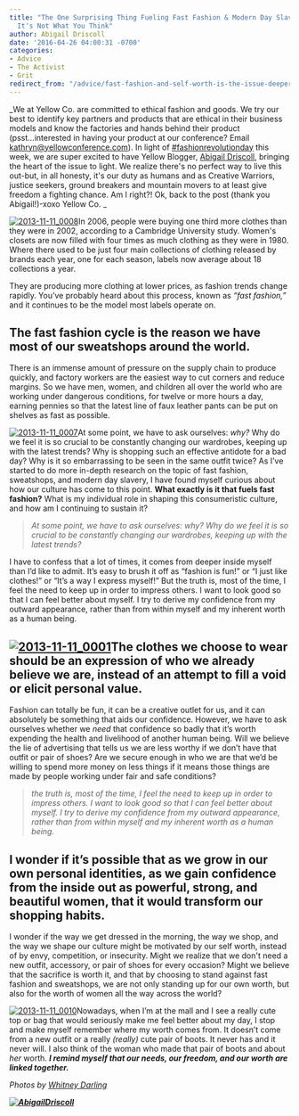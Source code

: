 ```yaml
---
title: "The One Surprising Thing Fueling Fast Fashion & Modern Day Slavery. Hint:
  It's Not What You Think"
author: Abigail Driscoll
date: '2016-04-26 04:00:31 -0700'
categories:
- Advice
- The Activist
- Grit
redirect_from: "/advice/fast-fashion-and-self-worth-is-the-issue-deeper-than-just-wanting-cheap-clothes/"
---
```


_We at Yellow Co. are committed to ethical fashion and goods. We try our best to identify key
partners and products that are ethical in their business models and know the factories and hands
behind their product (psst...interested in having your product at our conference? Email
kathryn@yellowconference.com). In light of [#fashionrevolutionday](http://fashionrevolution.org/)
this week, we are super excited to have Yellow Blogger,
[Abigail Driscoll](http://abigailrdriscoll.com/), bringing the heart of the issue to light. We
realize there's no perfect way to live this out-but, in all honesty, it's our duty as humans and as
Creative Warriors, justice seekers, ground breakers and mountain movers to at least give freedom a
fighting chance. Am I right?! Ok, back to the post (thank you Abigail!)-xoxo Yellow Co. _

[![2013-11-11_0008](https://yellow-blog-images.imgix.net/2016/04/2013-11-11_0008.jpg)](https://yellow-blog-images.imgix.net/2016/04/2013-11-11_0008.jpg)In
2006, people were buying one third more clothes than they were in 2002, according to a Cambridge
University study. Women's closets are now filled with four times as much clothing as they were in
1980\. Where there used to be just four main collections of clothing released by brands each year,
one for each season, labels now average about 18 collections a year.

They are producing more clothing at lower prices, as fashion trends change rapidly. You’ve probably
heard about this process, known as _“fast fashion,”_ and it continues to be the model most labels
operate on.

## The fast fashion cycle is the reason we have most of our sweatshops around the world.

There is an immense amount of pressure on the supply chain to produce quickly, and factory workers
are the easiest way to cut corners and reduce margins. So we have men, women, and children all over
the world who are working under dangerous conditions, for twelve or more hours a day, earning
pennies so that the latest line of faux leather pants can be put on shelves as fast as possible.

[![2013-11-11_0007](https://yellow-blog-images.imgix.net/2016/04/2013-11-11_0007.jpg)](https://yellow-blog-images.imgix.net/2016/04/2013-11-11_0007.jpg)At
some point, we have to ask ourselves: _why?_ Why do we feel it is so crucial to be constantly
changing our wardrobes, keeping up with the latest trends? Why is shopping such an effective
antidote for a bad day? Why is it so embarrassing to be seen in the same outfit twice? As I’ve
started to do more in-depth research on the topic of fast fashion, sweatshops, and modern day
slavery, I have found myself curious about how our culture has come to this point. **What exactly is
it that fuels fast fashion?** What is my individual role in shaping this consumeristic culture, and
how am I continuing to sustain it?

> _At some point, we have to ask ourselves: why? Why do we feel it is so crucial to be constantly
> changing our wardrobes, keeping up with the latest trends?_

I have to confess that a lot of times, it comes from deeper inside myself than I’d like to admit.
It’s easy to brush it off as “fashion is fun!” or “I just like clothes!” or “It’s a way I express
myself!” But the truth is, most of the time, I feel the need to keep up in order to impress others.
I want to look good so that I can feel better about myself. I try to derive my confidence from my
outward appearance, rather than from within myself and my inherent worth as a human being.

## [![2013-11-11_0001](https://yellow-blog-images.imgix.net/2016/04/2013-11-11_0001.jpg)](https://yellow-blog-images.imgix.net/2016/04/2013-11-11_0001.jpg)The clothes we choose to wear should be an expression of who we already believe we are, instead of an attempt to fill a void or elicit personal value.

Fashion can totally be fun, it can be a creative outlet for us, and it can absolutely be something
that aids our confidence. However, we have to ask ourselves whether we _need_ that confidence so
badly that it’s worth expending the health and livelihood of another human being. Will we believe
the lie of advertising that tells us we are less worthy if we don’t have that outfit or pair of
shoes? Are we secure enough in who we are that we’d be willing to spend more money on less things if
it means those things are made by people working under fair and safe conditions?

> _the truth is, most of the time, I feel the need to keep up in order to impress others. I want to
> look good so that I can feel better about myself. I try to derive my confidence from my outward
> appearance, rather than from within myself and my inherent worth as a human being._

## I wonder if it’s possible that as we grow in our own personal identities, as we gain confidence from the inside out as powerful, strong, and beautiful women, that it would transform our shopping habits.

I wonder if the way we get dressed in the morning, the way we shop, and the way we shape our culture
might be motivated by our self worth, instead of by envy, competition, or insecurity. Might we
realize that we don't need a new outfit, accessory, or pair of shoes for every occasion? Might we
believe that the sacrifice is worth it, and that by choosing to stand against fast fashion and
sweatshops, we are not only standing up for our own worth, but also for the worth of women all the
way across the world?

[![2013-11-11_0010](https://yellow-blog-images.imgix.net/2016/04/2013-11-11_0010.jpg)](https://yellow-blog-images.imgix.net/2016/04/2013-11-11_0010.jpg)Nowadays,
when I’m at the mall and I see a really cute top or bag that would seriously make me feel better
about my day, I stop and make myself remember where my worth comes from. It doesn’t come from a new
outfit or a really _(really)_ cute pair of boots. It never has and it never will. I also think of
the woman who made that pair of boots and about _her_ worth. **_I remind myself that our needs, our
freedom, and our worth are linked together._**

_Photos by [Whitney Darling](http://whitneydarling.com/briannagarcia/)_

**_[![AbigailDriscoll](https://yellow-blog-images.imgix.net/2016/04/AbigailDriscoll1.jpg)](http://www.shopfreestate.com/)_**

